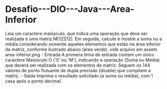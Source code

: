 # Desafio---DIO---Java---Area-Inferior
Leia um caractere maiúsculo, que indica uma operação que deve ser realizada e  uma matriz M[12][12]. Em seguida, calcule e mostre a soma ou a média  considerando somente aqueles elementos que estão na área inferior da matriz,  conforme ilustrado abaixo (área verde).    vide arquivo em assets area-inferior.png    - Entrada    A primeira linha de entrada contem um único caractere Maiúsculo O ('S' ou 'M'),  indicando a operação (Soma ou Média) que deverá ser realizada com os elementos  da matriz. Seguem os 144 valores de ponto flutuante de dupla precisão (double)  que compõem a matriz.    - Saída    Imprima o resultado solicitado (a soma ou média), com 1 casa após o ponto  decimal.
